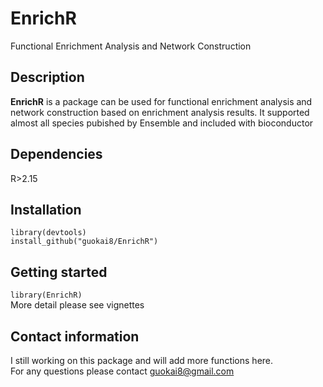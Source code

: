 # EnrichR
Functional Enrichment Analysis and Network Construction    
## Description  
__EnrichR__ is a package can be used for functional enrichment analysis and network construction based on enrichment analysis results. It supported almost all species pubished by Ensemble and included with bioconductor   
## Dependencies  
R>2.15
## Installation
```   
library(devtools)    
install_github("guokai8/EnrichR")
```
## Getting started
```library(EnrichR) ```  
More detail please see vignettes
## Contact information
I still working on this package and will add more functions here.   
For any questions please contact guokai8@gmail.com  
